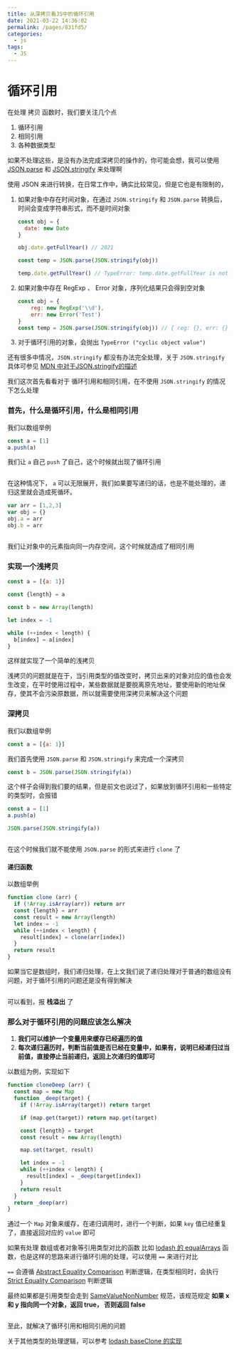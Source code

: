 ```yaml
---
title: 从深拷贝看JS中的循环引用
date: 2021-03-22 14:36:02
permalink: /pages/831fd5/
categories:
  - js
tags:
  - JS
---
```

# 循环引用

在处理 拷贝 函数时，我们要关注几个点
1. 循环引用
2. 相同引用
3. 各种数据类型

如果不处理这些，是没有办法完成深拷贝的操作的，你可能会想，我可以使用 [JSON.parse](https://developer.mozilla.org/zh-CN/docs/Web/JavaScript/Reference/Global_Objects/JSON/parse) 和 [JSON.stringify](https://developer.mozilla.org/zh-CN/docs/Web/JavaScript/Reference/Global_Objects/JSON/stringify) 来处理啊

使用 JSON 来进行转换，在日常工作中，确实比较常见，但是它也是有限制的，

1. 如果对象中存在时间对象，在通过 `JSON.stringify` 和 `JSON.parse` 转换后，时间会变成字符串形式，而不是时间对象
    ```js
    const obj = {
      date: new Date
    }
    
    obj.date.getFullYear() // 2021
    
    const temp = JSON.parse(JSON.stringify(obj))
    
    temp.date.getFullYear() // TypeError: temp.date.getFullYear is not a function
    
    ```

2. 如果对象中存在 RegExp 、 Error 对象，序列化结果只会得到空对象
    ```js
    const obj = {
        reg: new RegExp('\\d'),
        err: new Error('Test')
    }
    const temp = JSON.parse(JSON.stringify(obj)) // { reg: {}, err: {} }
    
    ```

3. 对于循环引用的对象，会抛出 `TypeError ("cyclic object value")`

还有很多中情况，`JSON.stringify` 都没有办法完全处理，关于 `JSON.stringify` 具体可参见 [MDN 中对于JSON.stringify的描述](https://developer.mozilla.org/zh-CN/docs/Web/JavaScript/Reference/Global_Objects/JSON/stringify)

我们这次首先看看对于 循环引用和相同引用，在不使用 `JSON.stringify` 的情况下怎么处理


### 首先，什么是循环引用，什么是相同引用

我们以数组举例

```js
const a = [1]
a.push(a)
```

我们让 `a` 自己 `push` 了自己，这个时候就出现了循环引用

<img  :src="$withBase('/assets/circular.png')" />

在这种情况下， `a` 可以无限展开，我们如果要写递归的话，也是不能处理的，递归这里就会造成死循环。

```js
var arr = [1,2,3]
var obj = {}
obj.a = arr
obj.b = arr
```
<img  :src="$withBase('/assets/sameRefernce.png')" />

我们让对象中的元素指向同一内存空间，这个时候就造成了相同引用

### 实现一个浅拷贝
```js
const a = [{a: 1}]

const {length} = a

const b = new Array(length)

let index = -1

while (++index < length) {
  b[index] = a[index]
}
```
这样就实现了一个简单的浅拷贝

浅拷贝的问题就是在于，当引用类型的值改变时，拷贝出来的对象对应的值也会发生改变，在平时使用过程中，某些数据就是要脱离原先地址，要使用新的地址保存，使其不会污染原数据，所以就需要使用深拷贝来解决这个问题

### 深拷贝

我们以数组举例

```js
const a = [{a: 1}]
```

我们首先使用 `JSON.parse` 和 `JSON.stringify` 来完成一个深拷贝

```js
const b = JSON.parse(JSON.stringify(a))
```

这个样子会得到我们要的结果，但是前文也说过了，如果放到循环引用和一些特定的类型时，会报错

```js
const a = [1]
a.push(a)

JSON.parse(JSON.stringify(a))
```

<img  :src="$withBase('/assets/JSON.parse.png')" />

在这个时候我们就不能使用 `JSON.parse` 的形式来进行 `clone` 了

#### 递归函数

以数组举例

```js
function clone (arr) {
  if (!Array.isArray(arr)) return arr
  const {length} = arr
  const result = new Array(length)
  let index = -1
  while (++index < length) {
    result[index] = clone(arr[index])
  }
  return result
}
```
如果当它是数组时，我们递归处理，在上文我们说了递归处理对于普通的数组没有问题，对于循环引用的问题还是没有得到解决

<img  :src="$withBase('/assets/circular_clone.png')" />

可以看到，报 **栈溢出** 了

### 那么对于循环引用的问题应该怎么解决

1. **我们可以维护一个变量用来缓存已经遍历的值**
2. **每次递归遍历时，判断当前值是否已经在变量中，如果有，说明已经递归过当前值，直接停止当前递归，返回上次递归的值即可**

以数组为例，实现如下
```js
function cloneDeep (arr) {
  const map = new Map
  function _deep(target) {
    if (!Array.isArray(target)) return target

    if (map.get(target)) return map.get(target)

    const {length} = target
    const result = new Array(length)

    map.set(target, result)

    let index = -1
    while (++index < length) {
      result[index] = _deep(target[index])
    }
    return result
  }
  return _deep(arr)
}
```

通过一个 `Map` 对象来缓存，在递归调用时，进行一个判断，如果 `key` 值已经重复了，直接返回对应的 `value` 即可

如果有处理 数组或者对象等引用类型对比的函数 比如 [lodash 的 equalArrays](https://underglaze-blue.github.io/lodash-analysis/internal/equalArrays.html) 函数，也是这样的思路来进行循环引用的处理，可以使用 `==` 来进行对比

`==` 会遵循 [Abstract Equality Comparison](https://262.ecma-international.org/7.0/#sec-abstract-equality-comparison) 判断逻辑，在类型相同时，会执行 [Strict Equality Comparison](https://262.ecma-international.org/7.0/#sec-strict-equality-comparison) 判断逻辑

最终如果都是引用类型会走到 [SameValueNonNumber](https://262.ecma-international.org/7.0/#sec-samevaluenonnumber) 规范，该规范规定 **如果 x 和 y 指向同一个对象，返回 true， 否则返回 false**

<img  :src="$withBase('/assets/circular_clone_deep.png')" />

至此，就解决了循环引用和相同引用的问题

关于其他类型的处理逻辑，可以参考 [lodash baseClone 的实现](https://underglaze-blue.github.io/lodash-analysis/internal/baseClone.html) 


